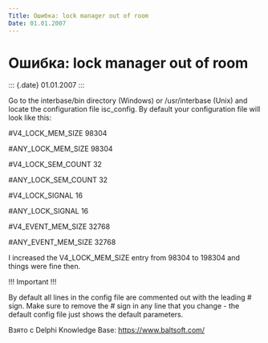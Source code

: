 ```yaml
---
Title: Ошибка: lock manager out of room
Date: 01.01.2007
---
```



Ошибка: lock manager out of room
================================

::: {.date}
01.01.2007
:::

Go to the interbase/bin directory (Windows) or /usr/interbase (Unix) and
locate the configuration file isc\_config. By default your configuration
file will look like this:

\#V4\_LOCK\_MEM\_SIZE                       98304

\#ANY\_LOCK\_MEM\_SIZE              98304

\#V4\_LOCK\_SEM\_COUNT              32

\#ANY\_LOCK\_SEM\_COUNT          32

\#V4\_LOCK\_SIGNAL                        16

\#ANY\_LOCK\_SIGNAL                        16

\#V4\_EVENT\_MEM\_SIZE                      32768

\#ANY\_EVENT\_MEM\_SIZE             32768

I increased the V4\_LOCK\_MEM\_SIZE entry from 98304 to 198304 and
things were fine then.

!!! Important !!!

By default all lines in the config file are commented out with the
leading \# sign. Make sure to remove the \# sign in any line that you
change - the default config file just shows the default parameters.

Взято с Delphi Knowledge Base: <https://www.baltsoft.com/>
